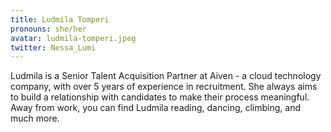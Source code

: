 ```yaml
---
title: Ludmila Tomperi
pronouns: she/her
avatar: ludmila-tomperi.jpeg
twitter: Nessa_Lumi
---
```


Ludmila is a Senior Talent Acquisition Partner at Aiven - a cloud technology company, with over 5 years of experience in recruitment. She always aims to build a relationship with candidates to make their process meaningful. Away from work, you can find Ludmila reading, dancing, climbing, and much more.
